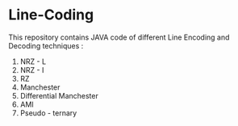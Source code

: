 # Line-Coding 
This repository contains JAVA code of different Line Encoding and Decoding techniques :
1. NRZ - L
2. NRZ - I
3. RZ
4. Manchester 
5. Differential Manchester 
6. AMI
7. Pseudo - ternary
